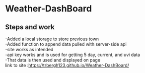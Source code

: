# Weather-DashBoard
## Steps and work
-Added a local storage to store previous town <br />
-Added function to append data pulled with server-side api <br />
-site works as intended <br />
-api key works and is used for getting 5 day, current, and uvi data <br />
-That data is then used and displayed on page <br />
link to site :https://trbergh123.github.io/Weather-DashBoard/
